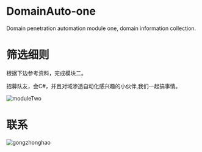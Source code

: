 # DomainAuto-one
Domain penetration automation module one, domain information collection.

# 筛选细则

根据下边参考资料，完成模块二。

招募队友，会C#，并且对域渗透自动化感兴趣的小伙伴,我们一起搞事情。

![moduleTwo](https://user-images.githubusercontent.com/125958751/229003621-6510f7b5-d813-4550-a38d-76ce948bb8f3.jpg)

# 联系

![gongzhonghao](https://user-images.githubusercontent.com/125958751/229005057-60e9bb02-8d7f-421c-bc7b-bb2b9ead1a40.png)

